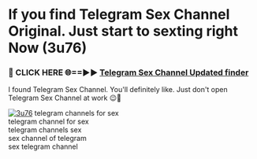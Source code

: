 # If you find Telegram Sex Channel Original. Just start to sexting right Now (3u76)

<h3>🔴 CLICK HERE 🌐==►► <a href="https://tinyurl.com/mtbk5fxa" rel="nofollow">Telegram Sex Channel Updated finder</a></h3>

I found Telegram Sex Channel. You'll definitely like. Just don't open Telegram Sex Channel at work 😉💬

[![3u76](https://i.imgur.com/Q8WKrnY.jpeg)](https://tinyurl.com/mtbk5fxa)
telegram channels for sex<br>
telegram channel for sex<br>
telegram channels sex<br>
sex channel of telegram<br>
sex telegram channel